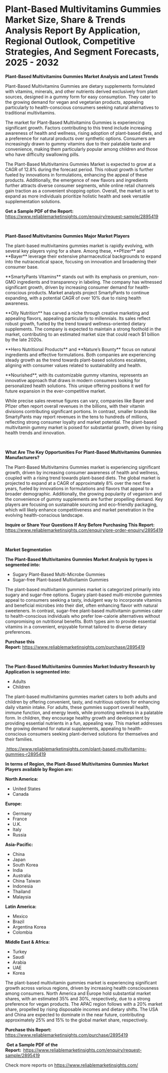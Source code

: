 <p><h1>Plant-Based Multivitamins Gummies Market Size, Share & Trends Analysis Report By Application, Regional Outlook, Competitive Strategies, And Segment Forecasts, 2025 - 2032</h1></p><p><strong>Plant-Based Multivitamins Gummies Market Analysis and Latest Trends</strong></p>
<p><p>Plant-Based Multivitamins Gummies are dietary supplements formulated with vitamins, minerals, and other nutrients derived exclusively from plant sources, designed in a gummy form for easy consumption. They cater to the growing demand for vegan and vegetarian products, appealing particularly to health-conscious consumers seeking natural alternatives to traditional multivitamins. </p><p>The market for Plant-Based Multivitamins Gummies is experiencing significant growth. Factors contributing to this trend include increasing awareness of health and wellness, rising adoption of plant-based diets, and a preference for natural products over synthetic options. Consumers are increasingly drawn to gummy vitamins due to their palatable taste and convenience, making them particularly popular among children and those who have difficulty swallowing pills.</p><p>The Plant-Based Multivitamins Gummies Market is expected to grow at a CAGR of 12.8% during the forecast period. This robust growth is further fueled by innovations in formulations, enhancing the appeal of these products. Additionally, the emergence of new flavors and ingredients further attracts diverse consumer segments, while online retail channels gain traction as a convenient shopping option. Overall, the market is set to expand as more individuals prioritize holistic health and seek versatile supplementation solutions.</p></p>
<p><strong>Get a Sample PDF of the Report:&nbsp;</strong> <a href="https://www.reliablemarketinsights.com/enquiry/request-sample/2895419?utm_campaign=3164&utm_medium=2&utm_source=Github&utm_content=ia&utm_term=15032025&utm_id=plant-based-multivitamins-gummies">https://www.reliablemarketinsights.com/enquiry/request-sample/2895419</a></p>
<p>&nbsp;</p>
<p><strong>Plant-Based Multivitamins Gummies Major Market Players</strong></p>
<p><p>The plant-based multivitamins gummies market is rapidly evolving, with several key players vying for a share. Among these, **Pfizer** and **Bayer** leverage their extensive pharmaceutical backgrounds to expand into the nutraceutical space, focusing on innovation and broadening their consumer base.</p><p>**SmartyPants Vitamins** stands out with its emphasis on premium, non-GMO ingredients and transparency in labeling. The company has witnessed significant growth, driven by increasing consumer demand for health-conscious products. Market analysts project SmartyPants to continue expanding, with a potential CAGR of over 10% due to rising health awareness.</p><p>**Olly Nutrition** has carved a niche through creative marketing and appealing flavors, appealing particularly to millennials. Its sales reflect robust growth, fueled by the trend toward wellness-oriented dietary supplements. The company is expected to maintain a strong foothold in the market, contributing to an estimated market size that could reach $1 billion by the late 2020s.</p><p>**Hero Nutritional Products** and **Nature’s Bounty** focus on natural ingredients and effective formulations. Both companies are experiencing steady growth as the trend towards plant-based solutions escalates, aligning with consumer values related to sustainability and health.</p><p>**Nourished**, with its customizable gummy vitamins, represents an innovative approach that draws in modern consumers looking for personalized health solutions. This unique offering positions it well for future expansion in the ever-competitive market.</p><p>While precise sales revenue figures can vary, companies like Bayer and Pfizer often report overall revenues in the billions, with their vitamin divisions contributing significant portions. In contrast, smaller brands like SmartyPants may report revenues in the tens to hundreds of millions, reflecting strong consumer loyalty and market potential. The plant-based multivitamin gummy market is poised for substantial growth, driven by rising health trends and innovation.</p></p>
<p>&nbsp;</p>
<p><strong>What Are The Key Opportunities For Plant-Based Multivitamins Gummies Manufacturers?</strong></p>
<p><p>The Plant-Based Multivitamins Gummies market is experiencing significant growth, driven by increasing consumer awareness of health and wellness, coupled with a rising trend towards plant-based diets. The global market is projected to expand at a CAGR of approximately 8% over the next five years, fueled by innovations in formulations and flavors that appeal to a broader demographic. Additionally, the growing popularity of veganism and the convenience of gummy supplements are further propelling demand. Key players are focusing on sustainable sourcing and eco-friendly packaging, which will likely enhance competitiveness and market penetration in the evolving health-conscious landscape.</p></p>
<p><strong>Inquire or Share Your Questions If Any Before Purchasing This Report:</strong> <a href="https://www.reliablemarketinsights.com/enquiry/pre-order-enquiry/2895419?utm_campaign=3164&utm_medium=2&utm_source=Github&utm_content=ia&utm_term=15032025&utm_id=plant-based-multivitamins-gummies">https://www.reliablemarketinsights.com/enquiry/pre-order-enquiry/2895419</a></p>
<p>&nbsp;</p>
<p><strong>Market Segmentation</strong></p>
<p><strong>The Plant-Based Multivitamins Gummies Market Analysis by types is segmented into:</strong></p>
<p><ul><li>Sugary Plant-Based Multi-Microbe Gummies</li><li>Sugar-free Plant-based Multivitamin Gummies</li></ul></p>
<p><p>The plant-based multivitamin gummies market is categorized primarily into sugary and sugar-free options. Sugary plant-based multi-microbe gummies appeal to consumers seeking a tasty, indulgent way to incorporate vitamins and beneficial microbes into their diet, often enhancing flavor with natural sweeteners. In contrast, sugar-free plant-based multivitamin gummies cater to health-conscious individuals who prefer low-calorie alternatives without compromising on nutritional benefits. Both types aim to provide essential vitamins in a convenient, enjoyable format tailored to diverse dietary preferences.</p></p>
<p><strong>Purchase this Report:&nbsp;</strong><a href="https://www.reliablemarketinsights.com/purchase/2895419?utm_campaign=3164&utm_medium=2&utm_source=Github&utm_content=ia&utm_term=15032025&utm_id=plant-based-multivitamins-gummies">https://www.reliablemarketinsights.com/purchase/2895419</a></p>
<p>&nbsp;</p>
<p><strong>The Plant-Based Multivitamins Gummies Market Industry Research by Application is segmented into:</strong></p>
<p><ul><li>Adults</li><li>Children</li></ul></p>
<p><p>The plant-based multivitamins gummies market caters to both adults and children by offering convenient, tasty, and nutritious options for enhancing daily vitamin intake. For adults, these gummies support overall health, immune function, and energy levels, while promoting wellness in a palatable form. In children, they encourage healthy growth and development by providing essential nutrients in a fun, appealing way. This market addresses the growing demand for natural supplements, appealing to health-conscious consumers seeking plant-derived solutions for themselves and their families.</p></p>
<p><a href="https://www.reliablemarketinsights.com/plant-based-multivitamins-gummies-r2895419?utm_campaign=3164&utm_medium=2&utm_source=Github&utm_content=ia&utm_term=15032025&utm_id=plant-based-multivitamins-gummies">&nbsp;https://www.reliablemarketinsights.com/plant-based-multivitamins-gummies-r2895419</a></p>
<p><strong>In terms of Region, the Plant-Based Multivitamins Gummies Market Players available by Region are:</strong></p>
<p>
    <p> <strong> North America: </strong>
        <ul>
            <li>United States</li>
            <li>Canada</li>
        </ul>
        </p> 
    <p> <strong> Europe: </strong>
        <ul>
            <li>Germany</li>
            <li>France</li>
            <li>U.K.</li>
            <li>Italy</li>
            <li>Russia</li>
        </ul>
        </p> 
    <p> <strong> Asia-Pacific: </strong>
        <ul>
            <li>China</li>
            <li>Japan</li>
            <li>South Korea</li>
            <li>India</li>
            <li>Australia</li>
            <li>China Taiwan</li>
            <li>Indonesia</li>
            <li>Thailand</li>
            <li>Malaysia</li>
        </ul>
        </p> 
    <p> <strong> Latin America: </strong>
        <ul>
            <li>Mexico</li>
            <li>Brazil</li>
            <li>Argentina Korea</li>
            <li>Colombia</li>
        </ul>
        </p> 
    <p> <strong> Middle East & Africa: </strong>
        <ul>
            <li>Turkey</li>
            <li>Saudi</li>
            <li>Arabia</li>
            <li>UAE</li>
            <li>Korea</li>
        </ul>
    </p>
    </p>
<p><p>The plant-based multivitamin gummies market is experiencing significant growth across various regions, driven by increasing health consciousness among consumers. North America and Europe hold substantial market shares, with an estimated 35% and 30%, respectively, due to a strong preference for vegan products. The APAC region follows with a 20% market share, propelled by rising disposable incomes and dietary shifts. The USA and China are expected to dominate in the near future, contributing approximately 25% and 15% to the global market share, respectively.</p></p>
<p><strong>Purchase this Report: </strong><a href="https://www.reliablemarketinsights.com/purchase/2895419?utm_campaign=3164&utm_medium=2&utm_source=Github&utm_content=ia&utm_term=15032025&utm_id=plant-based-multivitamins-gummies">https://www.reliablemarketinsights.com/purchase/2895419</a></p>
<p>&nbsp;<strong>Get a Sample PDF of the Report:&nbsp;&nbsp;</strong><a href="https://www.reliablemarketinsights.com/enquiry/request-sample/2895419?utm_campaign=3164&utm_medium=2&utm_source=Github&utm_content=ia&utm_term=15032025&utm_id=plant-based-multivitamins-gummies">https://www.reliablemarketinsights.com/enquiry/request-sample/2895419</a></p>
<p><strong></strong></p>
<p>Check more reports on <a href="https://www.reliablemarketinsights.com/?utm_campaign=3164&utm_medium=2&utm_source=Github&utm_content=ia&utm_term=15032025&utm_id=plant-based-multivitamins-gummies">https://www.reliablemarketinsights.com/</a></p>